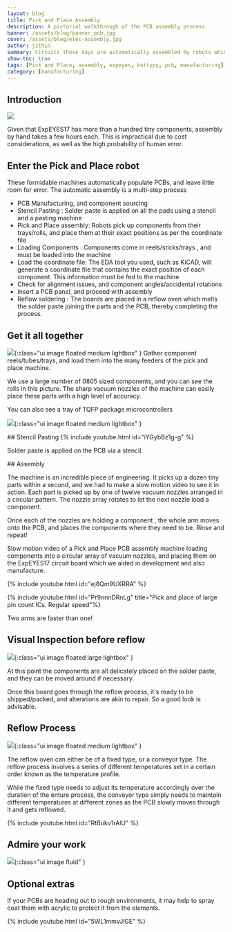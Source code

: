 ```yaml
---
layout: blog
title: Pick and Place Assembly
description: A pictorial walkthrough of the PCB assembly process 
banner: /assets/blog/banner_pcb.jpg
cover: /assets/blog/elec-assembly.jpg
author: jithin
summary: Circuits these days are automatically assembled by robots which can lift components from their rolls/tubes/trays, and place them with micron level precision on circuit boards at an incredible pace.
show-toc: true
tags: [Pick and Place, assembly, expeyes, kuttypy, pcb, manufacturing]
category: [manufacturing]
---
```



## Introduction

<img class="ui image fluid" src="/assets/blog/banner_pcb.jpg"/>

Given that ExpEYES17 has more than a hundred tiny components, assembly by hand takes a few hours each. This is impractical due to cost considerations, as
well as the high probability of human error.

## Enter the Pick and Place robot

These formidable machines automatically populate PCBs, and leave little room for error. The automatic assembly is a multi-step process

+ PCB Manufacturing, and component sourcing
+ Stencil Pasting : Solder paste is applied on all the pads using a stencil and a pasting machine
+ Pick and Place assembly: Robots pick up components from their trays/rolls, and place them at their exact positions as per the coordinate file
 + Loading Components : Components come in reels/sticks/trays , and must be loaded into the machine
 + Load the coordinate file: The EDA tool you used, such as KiCAD, will generate a coordinate file that contains the exact position of each component. This information must be fed to the machine
 + Check for alignment issues, and component angles/accidental rotations
 + Insert a PCB panel, and proceed with assembly
+ Reflow soldering : The boards are placed in a reflow oven which melts the solder paste joining the parts and the PCB, thereby completing the process.
 
## Get it all together

![](/assets/blog/pnp/components.jpg){:class="ui image floated medium lightbox" }
Gather component reels/tubes/trays, and load them into the many feeders of the pick and place machine.

We use a large number of 0805 sized components, and you can see the rolls in this picture. The sharp vacuum nozzles of the machine can easily place
these parts with a high level of accuracy.

You can also see a tray of TQFP package microcontrollers

![](/assets/blog/pnp/tray.jpg){:class="ui image floated medium lightbox" }

<div class="ui clearing divider"></div>
## Stencil Pasting
{% include youtube.html id="iYGybBz1g-g" %}

Solder paste is applied on the PCB via a stencil.

<div class="ui clearing divider"></div>
## Assembly

The machine is an incredible piece of engineering. It picks up a dozen tiny parts within a second, and we had to make a slow motion video to
see it in action. Each part is picked up by one of twelve vacuum nozzles arranged in a circular pattern. The nozzle array rotates to let the next nozzle load a component.

Once each of the nozzles are holding a component , the whole arm moves onto the PCB, and places the components where they need to be. Rinse and repeat!

Slow motion video of a Pick and Place PCB assembly machine loading components into a circular array of vacuum nozzles, and placing them on the ExpEYES17 circuit board which we aided in development and also manufacture.

{% include youtube.html id="ej8Qm9UXRRA" %}

{% include youtube.html id="Pr9nnnDRnLg" title="Pick and place of large pin count ICs. Regular speed"%}

Two arms are faster than one!

## Visual Inspection before reflow

![](/assets/blog/pnp/tosolder.jpg){:class="ui image floated large lightbox" }

At this point the components are all delicately placed on the solder paste, and they can be moved around if necessary. 

Once this board goes through
the reflow process, it's ready to be shipped/packed, and alterations are akin to repair. So a good look is advisable.


<div class="ui clearing divider"></div>

## Reflow Process

![](/assets/blog/pnp/oven.jpg){:class="ui image floated medium lightbox" }

The reflow oven can either be of a fixed type, or a conveyor type. The reflow process involves a series of different temperatures
set in a certain order known as the temperature profile. 

While the fixed type needs to adjust its temperature accordingly over the
duration of the enture process, the conveyor type simply needs to maintain different temperatures at different zones as the PCB
slowly moves through it and gets reflowed.

{% include youtube.html id="RtBukv1rAlU" %}
<div class="ui clearing divider"></div>

## Admire your work

![](/assets/blog/pnp/final.jpg){:class="ui image fluid" }

## Optional extras

If your PCBs are heading out to rough environments, it may help to spray coat them with acrylic to protect it from the elements.

{% include youtube.html id="5WL1mmvJlGE" %}
